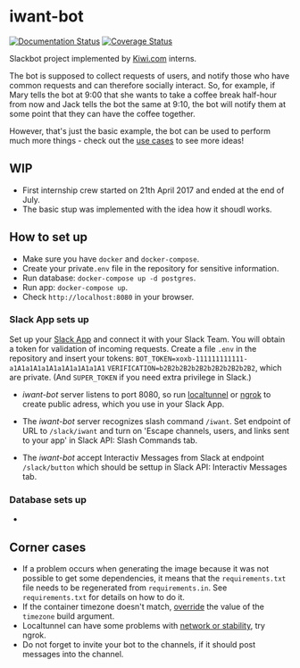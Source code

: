 # iwant-bot

[![Documentation Status](https://readthedocs.org/projects/iwantbot/badge/?version=latest)](http://iwantbot.readthedocs.io/en/latest/?badge=latest)
[![Coverage Status](https://coveralls.io/repos/github/kiwicom/iwant-bot/badge.svg?branch=master)](https://coveralls.io/github/kiwicom/iwant-bot?branch=master)

Slackbot project implemented by [Kiwi.com](Kiwi.com) interns.

The bot is supposed to collect requests of users, and notify those who have common requests and can therefore socially interact. So, for example, if Mary tells the bot at 9:00 that she wants to take a coffee break half-hour from now and Jack tells the bot the same at 9:10, the bot will notify them at some point that they can have the coffee together.

However, that's just the basic example, the bot can be used to perform much more things - check out the [use cases](use_cases.rst) to see more ideas!

## WIP
* First internship crew started on 21th April 2017 and ended at the end of July.
* The basic stup was implemented with the idea how it shoudl works.

## How to set up

* Make sure you have `docker` and `docker-compose`.
* Create your private`.env` file in the repository for sensitive information.
* Run database: `docker-compose up -d postgres`.
* Run app: `docker-compose up`.
* Check `http://localhost:8080` in your browser.

### Slack App sets up

Set up your [Slack App](https://api.slack.com/slack-apps) and connect it with your Slack Team. 
You will obtain a token for validation of incoming requests. Create a file `.env` in the repository and insert your tokens:
`BOT_TOKEN=xoxb-111111111111-a1A1a1A1a1A1a1A1a1A1a1A1`
`VERIFICATION=b2B2b2B2b2B2b2B2b2B2b2B2`, which are private. (And `SUPER_TOKEN` if you need extra privilege in Slack.)

* _iwant-bot_ server listens to port 8080, so run [localtunnel](https://localtunnel.github.io/www/)
or [ngrok](https://ngrok.com/) to create public adress, which you use in your Slack App. 

* The _iwant-bot_ server recognizes slash command `/iwant`. Set endpoint of URL to `/slack/iwant` and turn on 'Escape channels, users, and links sent to your app' in Slack API: Slash Commands tab.

* The _iwant-bot_ accept Interactiv Messages from Slack at endpoint `/slack/button` which should be settup in Slack API: Interactiv Messages tab.

### Database sets up

*

## Corner cases

* If a problem occurs when generating the image because it was not possible to get some dependencies,
 it means that the `requirements.txt` file needs to be regenerated from `requirements.in`.
  See `requirements.txt` for details on how to do it.
* If the container timezone doesn't match, [override](https://docs.docker.com/compose/extends/#multiple-compose-files) the value of the `timezone` build argument.
* Localtunnel can have some problems with [network or stability](https://github.com/localtunnel/server/issues), try ngrok.
* Do not forget to invite your bot to the channels, if it should post messages into the channel.

